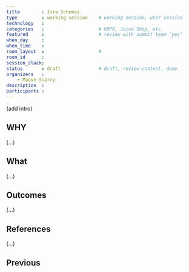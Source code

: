 ```yaml
---
title        : Jira Schemas
type         : working-session    # working-session, user-session
technology   :
categories   :                    # GDPR, Juice Shop, etc.
featured     :                    # review with summit team "yes"
when_day     :
when_time    :
room_layout  :                    #
room_id      :
session_slack:
status       : draft              # draft, review-content, done
organizers   :
    - Maeve Scarry
description  :
participants :
---
```



(add intro)

## WHY

(...)

## What

(...)

## Outcomes

(...)

## References

(...)


## Previous
